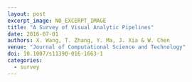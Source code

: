 ```yaml
---
layout: post
excerpt_image: NO_EXCERPT_IMAGE
title: "A Survey of Visual Analytic Pipelines"
date: 2016-07-01
authors: X. Wang, T. Zhang, Y. Ma, J. Xia & W. Chen
venue: "Journal of Computational Science and Technology"
doi: 10.1007/s11390-016-1663-1
categories:
  - survey
---
```



